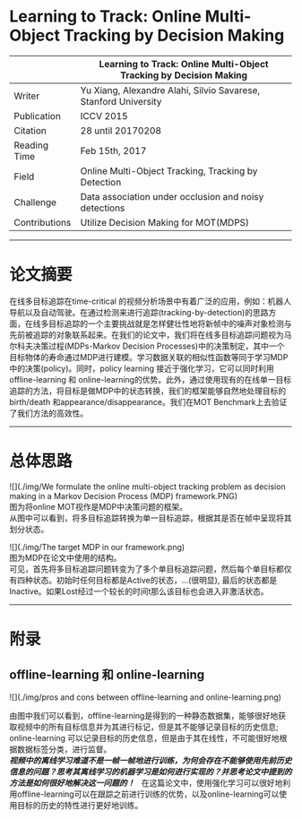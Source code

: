 # Learning to Track: Online Multi-Object Tracking by Decision Making
|               | Learning to Track: Online Multi-Object Tracking by Decision Making |
| ------------- | -------------            |
| Writer | Yu Xiang, Alexandre Alahi, Silvio Savarese, Stanford University |
| Publication | ICCV 2015 |
| Citation | 28 until 20170208   |
| Reading Time | Feb 15th, 2017       |
| Field | Online Multi-Object Tracking, Tracking by Detection |  
| Challenge | Data association under occlusion and noisy detections |
| Contributions | Utilize Decision Making for MOT(MDPS)|

-----------------------------
# 论文摘要
在线多目标追踪在time-critical 的视频分析场景中有着广泛的应用，例如：机器人导航以及自动驾驶。在通过检测来进行追踪(tracking-by-detection)的思路方面，在线多目标追踪的一个主要挑战就是怎样健壮性地将新帧中的噪声对象检测与先前被追踪的对象联系起来。在我们的论文中，我们将在线多目标追踪问题视为马尔科夫决策过程(MDPs-Markov Decision Processes)中的决策制定，其中一个目标物体的寿命通过MDP进行建模。学习数据关联的相似性函数等同于学习MDP中的决策(policy)。同时，policy learning 接近于强化学习，它可以同时利用offline-learning 和 online-learning的优势。此外，通过使用现有的在线单一目标追踪的方法，将目标是做MDP中的状态转换，我们的框架能够自然地处理目标的birth/death 和appearance/disappearance。我们在MOT Benchmark上去验证了我们方法的高效性。

-------------
# 总体思路
![](./img/We formulate the online multi-object tracking problem as decision making in a Markov Decision Process (MDP) framework.PNG)    
图为将online MOT视作是MDP中决策问题的框架。    
从图中可以看到，将多目标追踪转换为单一目标追踪，根据其是否在帧中呈现将其划分状态。

![](./img/The target MDP in our framework.png)    
图为MDP在论文中使用的结构。    
可见，首先将多目标追踪问题转变为了多个单目标追踪问题，然后每个单目标都仅有四种状态。初始时任何目标都是Active的状态，...(很明显), 最后的状态都是Inactive。如果Lost经过一个较长的时间t那么该目标也会进入非激活状态。

-----------
# 附录
## offline-learning 和 online-learning
![](./img/pros and cons between offline-learning and online-learning.png)    

由图中我们可以看到，offline-learning是得到的一种静态数据集，能够很好地获取视频中的所有目标信息并为其进行标记，但是其不能够记录目标的历史信息; online-learning 可以记录目标的历史信息，但是由于其在线性，不可能很好地根据数据标签分类，进行监督。    
***视频中的离线学习难道不是一帧一帧地进行训练，为何会存在不能够使用先前历史信息的问题？思考其离线学习的机器学习是如何进行实现的？并思考论文中提到的方法是如何很好地解决这一问题的！***   
在这篇论文中，使用强化学习可以很好地利用offline-learning可以在跟踪之前进行训练的优势，以及online-learning可以使用目标的历史的特性进行更好地训练。

